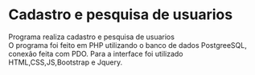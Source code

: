 # Cadastro e pesquisa de usuarios
Programa realiza cadastro e pesquisa de usuarios<br>
O programa foi feito em PHP utilizando o banco de dados PostgreeSQL, conexão feita com PDO. Para a interface foi utilizado HTML,CSS,JS,Bootstrap e Jquery. 

